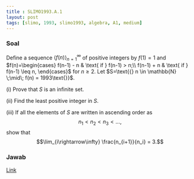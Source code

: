 ```yaml
---
title : SLIMO1993.A.1
layout: post
tags: [slimo, 1993, slimo1993, algebra, A1, medium]
---
```


### Soal
Define a sequence $\langle f(n)\rangle^{\infty}_{n=1}$ of positive integers by $f(1) = 1$ and 
$f(n)=\begin{cases} f(n-1) - n & \text{ if } f(n-1) > n;\\ f(n-1) + n & \text{ if } f(n-1) \leq n, \end{cases}$
for $n \geq 2.$ Let $S=\text{{} n \in \mathbb{N} \;\mid\; f(n) = 1993\text{}}$.

(i) Prove that $S$ is an infinite set.

(ii) Find the least positive integer in $S$.

(iii) If all the elements of $S$ are written in ascending order as
$$n_1 < n_2 < n_3 < \ldots ,$$
show that
$$\lim_{i\rightarrow\infty} \frac{n_{i+1}}{n_i} = 3.$$
### Jawab
<a href="https://github.com/rafaelfeng1712/blog1/blob/master/_posts/SLIMO1993.A.1.png">Link</a>
